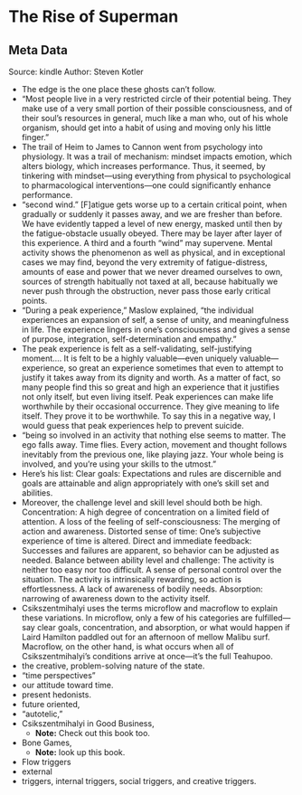 # The Rise of Superman

## Meta Data

Source:  kindle 
Author: Steven Kotler

- The edge is the one place these ghosts can’t follow.
- “Most people live in a very restricted circle of their potential being. They make use of a very small portion of their possible consciousness, and of their soul’s resources in general, much like a man who, out of his whole organism, should get into a habit of using and moving only his little finger.”
- The trail of Heim to James to Cannon went from psychology into physiology. It was a trail of mechanism: mindset impacts emotion, which alters biology, which increases performance. Thus, it seemed, by tinkering with mindset—using everything from physical to psychological to pharmacological interventions—one could significantly enhance performance.
- “second wind.” [F]atigue gets worse up to a certain critical point, when gradually or suddenly it passes away, and we are fresher than before. We have evidently tapped a level of new energy, masked until then by the fatigue-obstacle usually obeyed. There may be layer after layer of this experience. A third and a fourth “wind” may supervene. Mental activity shows the phenomenon as well as physical, and in exceptional cases we may find, beyond the very extremity of fatigue-distress, amounts of ease and power that we never dreamed ourselves to own, sources of strength habitually not taxed at all, because habitually we never push through the obstruction, never pass those early critical points.
- “During a peak experience,” Maslow explained, “the individual experiences an expansion of self, a sense of unity, and meaningfulness in life. The experience lingers in one’s consciousness and gives a sense of purpose, integration, self-determination and empathy.”
- The peak experience is felt as a self-validating, self-justifying moment.… It is felt to be a highly valuable—even uniquely valuable—experience, so great an experience sometimes that even to attempt to justify it takes away from its dignity and worth. As a matter of fact, so many people find this so great and high an experience that it justifies not only itself, but even living itself. Peak experiences can make life worthwhile by their occasional occurrence. They give meaning to life itself. They prove it to be worthwhile. To say this in a negative way, I would guess that peak experiences help to prevent suicide.
- “being so involved in an activity that nothing else seems to matter. The ego falls away. Time flies. Every action, movement and thought follows inevitably from the previous one, like playing jazz. Your whole being is involved, and you’re using your skills to the utmost.”
- Here’s his list: Clear goals: Expectations and rules are discernible and goals are attainable and align appropriately with one’s skill set and abilities.
- Moreover, the challenge level and skill level should both be high. Concentration: A high degree of concentration on a limited field of attention. A loss of the feeling of self-consciousness: The merging of action and awareness. Distorted sense of time: One’s subjective experience of time is altered. Direct and immediate feedback: Successes and failures are apparent, so behavior can be adjusted as needed. Balance between ability level and challenge: The activity is neither too easy nor too difficult. A sense of personal control over the situation. The activity is intrinsically rewarding, so action is effortlessness. A lack of awareness of bodily needs. Absorption: narrowing of awareness down to the activity itself.
- Csikszentmihalyi uses the terms microflow and macroflow to explain these variations. In microflow, only a few of his categories are fulfilled—say clear goals, concentration, and absorption, or what would happen if Laird Hamilton paddled out for an afternoon of mellow Malibu surf. Macroflow, on the other hand, is what occurs when all of Csikszentmihalyi’s conditions arrive at once—it’s the full Teahupoo.
- the creative, problem-solving nature of the state.
- “time perspectives”
- our attitude toward time.
- present hedonists.
- future oriented,
- “autotelic,”
- Csikszentmihalyi in Good Business,
    - **Note:** Check out this book too.
- Bone Games,
    - **Note:** look up this book.
- Flow triggers
- external
- triggers, internal triggers, social triggers, and creative triggers.
